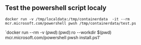 ## Test the powershell script localy

`docker run -v /tmp/localdata:/tmp/containerdata  -it --rm mcr.microsoft.com/powershell pwsh /tmp/containerdata/test.ps`

`docker run --rm -v $(pwd):$(pwd):ro --workdir $(pwd) mcr.microsoft.com/powershell pwsh install.ps1'